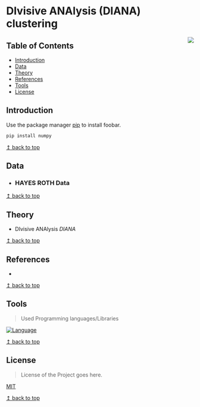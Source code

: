 # DIvisive ANAlysis (DIANA) clustering

<img src="https://raw.githubusercontent.com/Saikat2019/MY_README_TEMPLATE/master/README_RES/icon.jpeg" align="right" />



## Table of Contents
- [Introduction](#Introduction)
- [Data](#Data)
- [Theory](#Theory)
- [References](#References)
- [Tools](#Tools)
- [License](#License)

## Introduction

Use the package manager [pip](https://pip.pypa.io/en/stable/) to install foobar.

```bash
pip install numpy
```
[↥ back to top](#table-of-contents)

## Data  

- ### HAYES ROTH Data

[↥ back to top](#table-of-contents)

## Theory

- DIvisive ANAlysis *DIANA*

[↥ back to top](#table-of-contents)

## References

- 

[↥ back to top](#table-of-contents)

## Tools

> Used Programming languages/Libraries

[![Language](https://img.shields.io/badge/python-3.5-009900.svg)](https://docs.python.org/3/)

[↥ back to top](#table-of-contents)

## License

>License of the Project goes here.

[MIT](https://choosealicense.com/licenses/mit/)

[↥ back to top](#table-of-contents)

